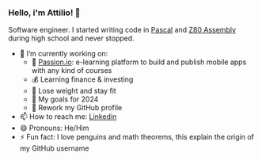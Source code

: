 ### Hello, i'm Attilio! 👋

Software engineer. I started writing code in [Pascal](https://en.wikipedia.org/wiki/Turbo_Pascal) and [Z80 Assembly](https://www.msx.org/wiki/Z80_Assembler_for_Dummies) during high school and never stopped.

- 🔭 I’m currently working on:
   - 📱 [Passion.io](http://passion.io/): e-learning platform to build and publish mobile apps with any kind of courses
   - 💰 Learning finance & investing
   - 🚴 Lose weight and stay fit
   - 🚩 My goals for 2024
   - 🎒 Rework my GitHub profile
- 📫 How to reach me: [Linkedin](https://www.linkedin.com/in/attiliourb/)
- 😄 Pronouns: He/Him
- ⚡ Fun fact: I love penguins and math theorems, this explain the origin of my GitHub username

